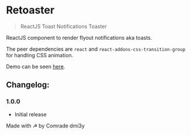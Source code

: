 # Retoaster

> ReactJS Toast Notifications Toaster

ReactJS component to render flyout notifications aka toasts.

The peer dependencies are `react` and `react-addons-css-transition-group` for handling CSS animation.

Demo can be seen [here][demo].

## Changelog:

### 1.0.0

- Initial release

Made with ☭ by Comrade dmi3y

[demo]: https://dmi3y.github.io/retoaster
